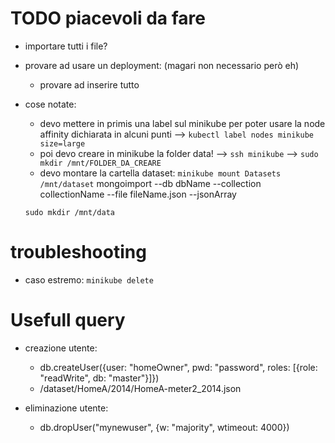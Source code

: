 # TODO piacevoli da fare
* importare tutti i file?
* provare ad usare un deployment: (magari non necessario però eh)
   * provare ad inserire tutto



* cose notate:
  * devo mettere in primis una label sul minikube per poter usare la node affinity dichiarata in alcuni punti
     --> ```kubectl label nodes minikube size=large```
  * poi devo creare in minikube la folder data!
     --> ```ssh minikube```
     --> ```sudo mkdir /mnt/FOLDER_DA_CREARE```
  * devo montare la cartella dataset: ```minikube mount Datasets /mnt/dataset``` 
  mongoimport --db dbName --collection collectionName --file fileName.json --jsonArray



  ```sudo mkdir /mnt/data```

# troubleshooting
* caso estremo: ```minikube delete```


# Usefull query
* creazione utente:
   * db.createUser({user: "homeOwner", pwd: "password", roles: [{role: "readWrite", db: "master"}]})
   * /dataset/HomeA/2014/HomeA-meter2_2014.json

* eliminazione utente:
  * db.dropUser("mynewuser", {w: "majority", wtimeout: 4000})